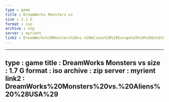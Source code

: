 ```yaml
---
type : game
title : DreamWorks Monsters vs
size : 2.1 G
format : iso
archive : zip
server : myrient
link2 : DreamWorks%20Monsters%20vs.%20Aliens%20%28Europe%29%20%28En%2CFr%2CDe%2CEs%2CIt%2CNl%2CSv%29
---
```

---
type : game
title : DreamWorks Monsters vs
size : 1.7 G
format : iso
archive : zip
server : myrient
link2 : DreamWorks%20Monsters%20vs.%20Aliens%20%28USA%29
---
